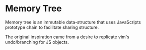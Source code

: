 Memory Tree
===========

Memory tree is an immutable data-structure that uses JavaScripts prototype chain to facilitate sharing structure.

The original inspiration came from a desire to replicate vim's undo/branching for JS objects.


